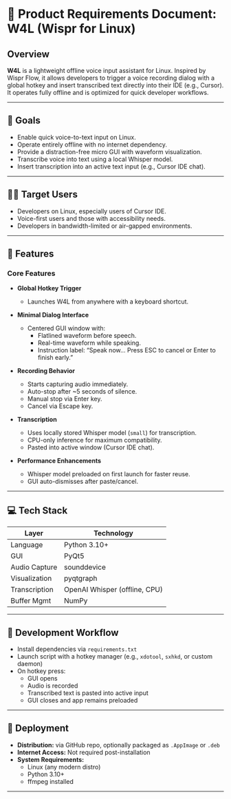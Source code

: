 # 📝 Product Requirements Document: W4L (Wispr for Linux)

## Overview
**W4L** is a lightweight offline voice input assistant for Linux. Inspired by Wispr Flow, it allows developers to trigger a voice recording dialog with a global hotkey and insert transcribed text directly into their IDE (e.g., Cursor). It operates fully offline and is optimized for quick developer workflows.

---

## 🎯 Goals

- Enable quick voice-to-text input on Linux.
- Operate entirely offline with no internet dependency.
- Provide a distraction-free micro GUI with waveform visualization.
- Transcribe voice into text using a local Whisper model.
- Insert transcription into an active text input (e.g., Cursor IDE chat).

---

## 🧑‍💻 Target Users

- Developers on Linux, especially users of Cursor IDE.
- Voice-first users and those with accessibility needs.
- Developers in bandwidth-limited or air-gapped environments.

---

## 🔧 Features

### Core Features

- **Global Hotkey Trigger**
  - Launches W4L from anywhere with a keyboard shortcut.
  
- **Minimal Dialog Interface**
  - Centered GUI window with:
    - Flatlined waveform before speech.
    - Real-time waveform while speaking.
    - Instruction label: “Speak now... Press ESC to cancel or Enter to finish early.”

- **Recording Behavior**
  - Starts capturing audio immediately.
  - Auto-stop after ~5 seconds of silence.
  - Manual stop via Enter key.
  - Cancel via Escape key.

- **Transcription**
  - Uses locally stored Whisper model (`small`) for transcription.
  - CPU-only inference for maximum compatibility.
  - Pasted into active window (Cursor IDE chat).

- **Performance Enhancements**
  - Whisper model preloaded on first launch for faster reuse.
  - GUI auto-dismisses after paste/cancel.

---

## 💻 Tech Stack

| Layer          | Technology                      |
|----------------|----------------------------------|
| Language       | Python 3.10+                     |
| GUI            | PyQt5                            |
| Audio Capture  | sounddevice                      |
| Visualization  | pyqtgraph                        |
| Transcription  | OpenAI Whisper (offline, CPU)    |
| Buffer Mgmt    | NumPy                            |

---

## 🧪 Development Workflow

- Install dependencies via `requirements.txt`
- Launch script with a hotkey manager (e.g., `xdotool`, `sxhkd`, or custom daemon)
- On hotkey press:
  - GUI opens
  - Audio is recorded
  - Transcribed text is pasted into active input
  - GUI closes and app remains preloaded

---

## 🚀 Deployment

- **Distribution:** via GitHub repo, optionally packaged as `.AppImage` or `.deb`
- **Internet Access:** Not required post-installation
- **System Requirements:**
  - Linux (any modern distro)
  - Python 3.10+
  - ffmpeg installed

---
